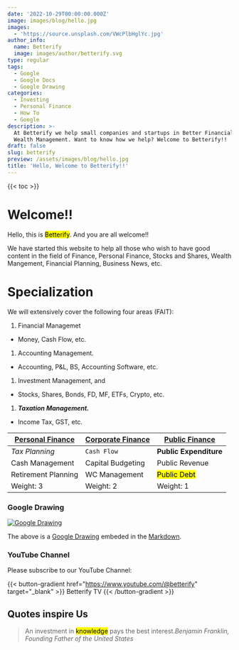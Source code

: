 ```yaml
---
date: '2022-10-29T00:00:00.000Z'
image: images/blog/hello.jpg
images:
  - 'https://source.unsplash.com/VWcPlbHglYc.jpg'
author_info:
  name: Betterify
  image: images/author/betterify.svg
type: regular
tags:
  - Google
  - Google Docs
  - Google Drawing
categories:
  - Investing
  - Personal Finance
  - How To
  - Google
description: >-
  At Betterify we help small companies and startups in Better Financial and
  Wealth Management. Want to know how we help? Welcome to Betterify!!
draft: false
slug: betterify
preview: /assets/images/blog/hello.jpg
title: 'Hello, Welcome to Betterify!!'
---
```


{{< toc >}}

# Welcome!!

Hello, this is <mark>Betterify</mark>. And you are all welcome!!

<p class="yellow">We have started this website to help all those who wish to have good content in the field of Finance, Personal Finance, Stocks and Shares, Wealth Mangement, Financial Planning, Business News, etc.</p>

# Specialization

We will extensively cover the following four areas (FAIT):

1. Financial Managemet

* Money, Cash Flow, etc.

1. Accounting Management.

* Accounting, P&L, BS, Accounting Software, etc.

1. Investment Management, and

* Stocks, Shares, Bonds, FD, MF, ETFs, Crypto, etc.

1. ***Taxation Management.***

* Income Tax, GST, etc.

| <u>**Personal Finance**</u> | <u>**Corporate Finance**</u> | <u>**Public Finance**</u> |
| --------------------------- | ---------------------------- | ------------------------- |
| *Tax Planning*              | `Cash Flow`                  | **Public Expenditure**    |
| Cash Management             | Capital Budgeting            | Public Revenue            |
| Retirement Planning         | WC Management                | <mark>Public Debt</mark>  |
| Weight: 3                   | Weight: 2                    | Weight: 1                 |

### Google Drawing

[![Google Drawing](https://docs.google.com/drawings/d/1WsLeQRmArkTcCNei0bqYYzhkAnbIAI9kpl2z0w8XQ3Q/export/png)](https://docs.google.com/drawings/d/1WsLeQRmArkTcCNei0bqYYzhkAnbIAI9kpl2z0w8XQ3Q/edit "Click to view/edit Drawing")

The above is a [Google Drawing](https://g.co/kgs/MmmryH) embeded in the [Markdown](https://github.com/adam-p/markdown-here/wiki/Markdown-Cheatsheet).

### YouTube Channel

Please subscribe to our YouTube Channel:

{{< button-gradient href="https://www.youtube.com/@betterify" target="_blank" >}}
Betterify TV <i class="las la-arrow-right"></i>
{{< /button-gradient >}}

## Quotes inspire Us

> An investment in <mark>knowledge</mark> pays the best interest.<cite>Benjamin Franklin, Founding Father of the United States</cite>